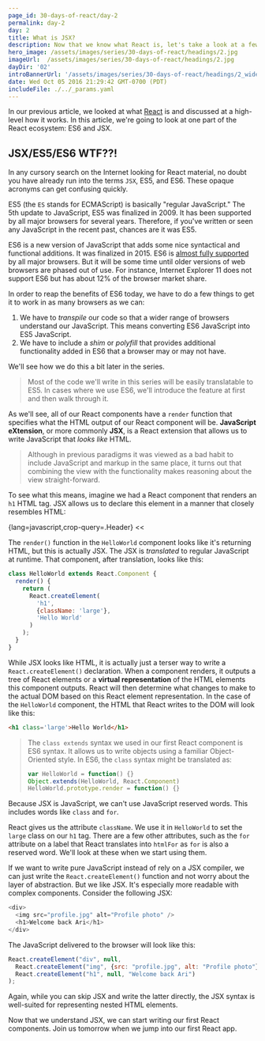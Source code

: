```yaml
---
page_id: 30-days-of-react/day-2
permalink: day-2
day: 2
title: What is JSX?
description: Now that we know what React is, let's take a look at a few terms and concepts that will come up throughout the rest of the series.
hero_image: /assets/images/series/30-days-of-react/headings/2.jpg
imageUrl:  /assets/images/series/30-days-of-react/headings/2.jpg
dayDir: '02'
introBannerUrl: '/assets/images/series/30-days-of-react/headings/2_wide.jpg'
date: Wed Oct 05 2016 21:29:42 GMT-0700 (PDT)
includeFile: ./../_params.yaml
---
```


In our previous article, we looked at what [React](https://facebook.github.io/react/) is and discussed at a high-level how it works. In this article, we're going to look at one part of the React ecosystem: ES6 and JSX.

## JSX/ES5/ES6 WTF??!

In any cursory search on the Internet looking for React material, no doubt you have already run into the terms `JSX`, ES5, and ES6. These opaque acronyms can get confusing quickly.

ES5 (the `ES` stands for ECMAScript) is basically "regular JavaScript." The 5th update to JavaScript, ES5 was finalized in 2009. It has been supported by all major browsers for several years. Therefore, if you've written or seen any JavaScript in the recent past, chances are it was ES5.

ES6 is a new version of JavaScript that adds some nice syntactical and functional additions. It was finalized in 2015. ES6 is [almost fully supported](http://kangax.github.io/compat-table/es6/) by all major browsers. But it will be some time until older versions of web browsers are phased out of use. For instance, Internet Explorer 11 does not support ES6 but has about 12% of the browser market share.

In order to reap the benefits of ES6 today, we have to do a few things to get it to work in as many browsers as we can:

1. We have to _transpile_ our code so that a wider range of browsers understand our JavaScript. This means converting ES6 JavaScript into ES5 JavaScript.
2. We have to include a _shim_ or _polyfill_ that provides additional functionality added in ES6 that a browser may or may not have.

We'll see how we do this a bit later in the series.

> Most of the code we'll write in this series will be easily translatable to ES5. In cases where we use ES6, we'll introduce the feature at first and then walk through it.

As we'll see, all of our React components have a `render` function that specifies what the HTML output of our React component will be. **JavaScript eXtension**, or more commonly **JSX**, is a React extension that allows us to write JavaScript that _looks like_ HTML.

> Although in previous paradigms it was viewed as a bad habit to include JavaScript and markup in the same place, it turns out that combining the view with the functionality makes reasoning about the view straight-forward.

To see what this means, imagine we had a React component that renders an `h1` HTML tag. JSX allows us to declare this element in a manner that closely resembles HTML:

{lang=javascript,crop-query=.Header}
<<[](HelloWorldJSX.js)

<div id="demo1"></div>

The `render()` function in the `HelloWorld` component looks like it's returning HTML, but this is actually JSX. The JSX is _translated_ to regular JavaScript at runtime. That component, after translation, looks like this:

```javascript
class HelloWorld extends React.Component {
  render() {
    return (
      React.createElement(
        'h1',
        {className: 'large'},
        'Hello World'
      )
    );
  }
}
```

While JSX looks like HTML, it is actually just a terser way to write a `React.createElement()` declaration. When a component renders, it outputs a tree of React elements or a **virtual representation** of the HTML elements this component outputs. React will then determine what changes to make to the actual DOM based on this React element representation. In the case of the `HelloWorld` component, the HTML that React writes to the DOM will look like this:

```html
<h1 class='large'>Hello World</h1>
```

> The `class extends` syntax we used in our first React component is ES6 syntax. It allows us to write objects using a familiar Object-Oriented style.
> In ES6, the `class` syntax might be translated as:
>
> ```javascript
> var HelloWorld = function() {}
> Object.extends(HelloWorld, React.Component)
> HelloWorld.prototype.render = function() {}
> ```

Because JSX is JavaScript, we can't use JavaScript reserved words. This includes words like `class` and `for`.

React gives us the attribute `className`. We use it in `HelloWorld` to set the `large` class on our `h1` tag. There are a few other attributes, such as the `for` attribute on a label that React translates into `htmlFor` as `for` is also a reserved word. We'll look at these when we start using them.

If we want to write pure JavaScript instead of rely on a JSX compiler, we can just write the `React.createElement()` function and not worry about the layer of abstraction. But we like JSX. It's especially more readable with complex components. Consider the following JSX:

```javascript
<div>
  <img src="profile.jpg" alt="Profile photo" />
  <h1>Welcome back Ari</h1>
</div>
```

The JavaScript delivered to the browser will look like this:

```javascript
React.createElement("div", null, 
  React.createElement("img", {src: "profile.jpg", alt: "Profile photo"}),
  React.createElement("h1", null, "Welcome back Ari")
);
```

Again, while you can skip JSX and write the latter directly, the JSX syntax is well-suited for representing nested HTML elements.

Now that we understand JSX, we can start writing our first React components. Join us tomorrow when we jump into our first React app.
